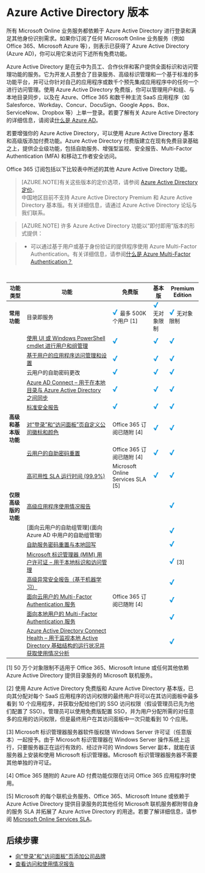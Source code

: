 <properties 
	pageTitle="Azure Active Directory 版本" 
	description="本主题介绍 Azure Active Directory 的免费版和付费版选项。" 
	services="active-directory" 
	documentationCenter="" 
	authors="MarkusVi"
	manager="stevenpo"
	editor="LisaToft"/>

<tags 
	ms.service="active-directory" 
	ms.date="10/17/2015"
	wacn.date="01/21/2016" />

# Azure Active Directory 版本

所有 Microsoft Online 业务服务都依赖于 Azure Active Directory 进行登录和满足其他身份识别需求。如果你订阅了任何 Microsoft Online 业务服务（例如 Office 365、Microsoft Azure 等），则表示已获得了 Azure Active Directory (Azure AD)，你可以用它来访问下述所有免费功能。

Azure Active Directory 是在云中为员工、合作伙伴和客户提供全面标识和访问管理功能的服务。它为开发人员整合了目录服务、高级标识管理和一个基于标准的多功能平台，并可让你针对自己的应用程序或数千个预先集成应用程序中的任何一个进行访问管理。使用 Azure Active Directory 免费版，你可以管理用户和组、与本地目录同步，以及在 Azure、Office 365 和数千种主流 SaaS 应用程序（如 Salesforce、Workday、Concur、DocuSign、Google Apps、Box、ServiceNow、Dropbox 等）上单一登录。若要了解有关 Azure Active Directory 的详细信息，请阅读[什么是 Azure AD](/documentation/articles/active-directory-whatis)。


若要增强你的 Azure Active Directory，可以使用 Azure Active Directory 基本和高级版添加付费功能。Azure Active Directory 付费版建立在现有免费目录基础之上，提供企业级功能，包括自助服务、增强型监视、安全报告、Multi-Factor Authentication (MFA) 和移动工作者安全访问。

Office 365 订阅包括以下比较表中所述的其他 Azure Active Directory 功能。


> [AZURE.NOTE]有关这些版本的定价选项，请参阅 [Azure Active Directory 定价](https://azure.microsoft.com/zh-CN/pricing/details/active-directory/)。<br>中国地区目前不支持 Azure Active Directory Premium 和 Azure Active Directory 基本版。有关详细信息，请通过 Azure Active Directory 论坛与我们联系。
<!--

- **Azure Active Directory 基本版** - 面向具有云优先需求的任务工作者，此版本提供以云为中心的应用程序访问和自助标识管理解决方案。使用 Azure Active Directory 基本版，你可以增强工作效率并获得成本缩减功能，例如基于组的访问管理、用于云应用程序的自助密码重置、Azure Active Directory 应用程序代理（使用 Azure Active Directory 发布本地 Web 应用），以及 99.9％ 正常运行时间的企业级 SLA。
 
- **Azure Active Directory Premium** - Azure Active Directory Premium Edition 增加了丰富的企业级标识管理功能，并允许各类用户无缝访问本地与云功能，旨在满足组织更加严苛的标识和访问管理需求。此版本为混合环境中的信息工作者和标识管理员提供一切必要的功能，让他们执行应用程序访问、自助标识和访问管理 (IAM)、标识保护及实现云中的安全性。它支持动态组和自助服务组管理等高级管理与委派资源。它包含 Microsoft 标识管理器（一个本地标识与访问管理套件），并提供云写回功能，使本地用户能够使用自助密码重置等解决方案。

若要立即注册并开始使用 Active Directory Premium，请参阅 [Azure Active Directory Premium 入门](/documentation/articles/active-directory-get-started-premium)。
-->

> [AZURE.NOTE]
> 许多 Azure Active Directory 功能以“即付即用”版本的形式提供：
>
><!--  Active Directory B2C 是适用于面向消费者应用程序的标识和访问管理解决方案。有关详细信息，请参阅 [Azure Active Directory B2C](/documentation/services/active-directory-b2c/)-->
 
>-	可以通过基于用户或基于身份验证的提供程序使用 Azure Multi-Factor Authentication。有关详细信息，请参阅[什么是 Azure Multi-Factor Authentication？](/documentation/articles/multi-factor-authentication)


<br>




| 功能类型| 功能| 免费版| 基本版| Premium Edition |
| --- | --- | --- | --- | --- |
| **常用功能**| 目录即服务| ![勾选标记][12] 最多 500K 个用户 [1]| ![勾选标记][12] 无对象限制| ![勾选标记][12] 无对象限制|
| | [使用 UI 或 Windows PowerShell cmdlet 进行用户和组管理](/documentation/articles/active-directory-administer)| ![勾选标记][12]| ![勾选标记][12]| ![勾选标记][12]|
| | [基于用户的应用程序访问管理和设置](/documentation/articles/active-directory-saas-app-provisioning)| ![勾选标记][12]| ![勾选标记][12]| ![勾选标记][12]|
| | 云用户的自助密码更改| ![勾选标记][12]| ![勾选标记][12]| ![勾选标记][12]|
| | [Azure AD Connect – 用于在本地目录与 Azure Active Directory 之间同步](/documentation/articles/active-directory-aadconnect)| ![勾选标记][12]| ![勾选标记][12]| ![勾选标记][12]|
| | [标准安全报告](/documentation/articles/active-directory-view-access-usage-reports)| ![勾选标记][12]| ![勾选标记][12]| ![勾选标记][12]|
| **高级和基本版功能**| [对“登录”和“访问面板”页自定义公司徽标和颜色](/documentation/articles/active-directory-add-company-branding)| Office 365 订阅已随附 [4]| ![勾选标记][12]| ![勾选标记][12]|
| | [云用户的自助密码重置](/documentation/articles/active-directory-passwords)| Office 365 订阅已随附 [4]| ![勾选标记][12]| ![勾选标记][12]|
| | [高可用性 SLA 运行时间 (99.9%)](https://azure.microsoft.com/zh-CN/support/legal/sla/)| Microsoft Online Services SLA [5]| ![勾选标记][12]| ![勾选标记][12]|
| **仅限高级版的功能**| [高级应用程序使用情况报告](/documentation/articles/active-directory-view-access-usage-reports)| | | ![勾选标记][12]|
| | [面向云用户的自助组管理](面向 Azure AD 中用户的自助组管理)| | | ![勾选标记][12]|
| | [自助服务密码重置与本地回写](/documentation/articles/active-directory-passwords-getting-started/#enable-users-to-reset-or-change-their-ad-passwords)| | | ![勾选标记][12]|
| | [Microsoft 标识管理器 (MIM) 用户许可证 – 用于本地标识和访问管理](http://www.microsoft.com/zh-CN/server-cloud/products/microsoft-identity-manager/default.aspx)| | | ![勾选标记][12] [3]|
| | [高级异常安全报告（基于机器学习）](/documentation/articles/active-directory-view-access-usage-reports)| | | ![勾选标记][12]|
| | [面向云用户的 Multi-Factor Authentication 服务](/documentation/articles/multi-factor-authentication)| Office 365 订阅已随附 [4]| | ![勾选标记][12]|
| | [面向本地用户的 Multi-Factor Authentication 服务](/documentation/articles/multi-factor-authentication)| | | ![勾选标记][12]|
| | [Azure Active Directory Connect Health – 用于监视本地 Active Directory 基础结构的运行状况并获取使用情况分析](/documentation/articles/active-directory-aadconnect-health)| | | ![勾选标记][12]|




[1] 50 万个对象限制不适用于 Office 365、Microsoft Intune 或任何其他依赖 Azure Active Directory 提供目录服务的 Microsoft 联机服务。

[2] 使用 Azure Active Directory 免费版和 Azure Active Directory 基本版，已向其分配对每个 SaaS 应用程序的访问权限的最终用户将可以在其访问面板中最多看到 10 个应用程序，并获取分配给他们的 SSO 访问权限（假设管理员已先为他们配置了 SSO）。管理员可以使用免费版配置 SSO，并为用户分配所需的对任意多的应用的访问权限，但是最终用户在其访问面板中一次只能看到 10 个应用。

[3] Microsoft 标识管理器服务器软件版权随 Windows Server 许可证（任意版本）一起授予。由于 Microsoft 标识管理器在 Windows Server 操作系统上运行，只要服务器正在运行有效的、经过许可的 Windows Server 副本，就能在该服务器上安装和使用 Microsoft 标识管理器。Microsoft 标识管理器服务器不需要其他单独的许可证。

[4] Office 365 随附的 Azure AD 付费功能仅限在访问 Office 365 应用程序时使用。

[5] Microsoft 的每个联机业务服务、Office 365、Microsoft Intune 或依赖于 Azure Active Directory 提供目录服务的其他任何 Microsoft 联机服务都附带自身的服务 SLA 并拓展了 Azure Active Directory 的用途。若要了解详细信息，请参阅 [Microsoft Online Services SLA](https://gallery.technet.microsoft.com/online-SLA-ea09109e)。




## 后续步骤

<!--- [Getting started with Azure Active Directory Premium](/documentation/articles/active-directory-get-started-premium)-->
- [向"登录"和"访问面板"页添加公司品牌](/documentation/articles/active-directory-add-company-branding)
- [查看访问和使用情况报告](/documentation/articles/active-directory-view-access-usage-reports)


<!--Image references-->
[12]: ./media/active-directory-editions/ic195031.png

<!---HONumber=79-->